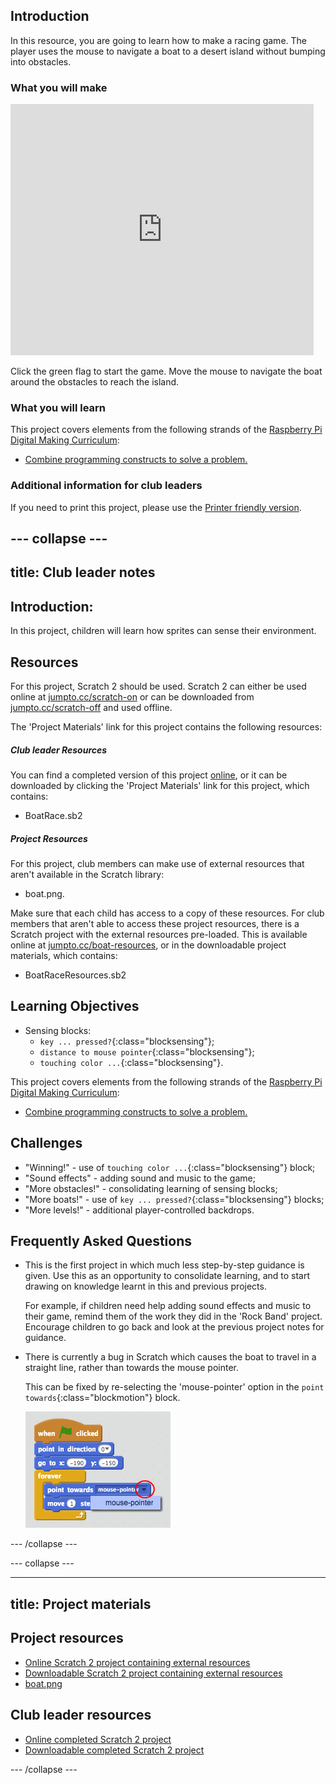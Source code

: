 ## Introduction

In this resource, you are going to learn how to make a racing game. The player uses the mouse to navigate a boat to a desert island without bumping into obstacles.

### What you will make

<div class="scratch-preview">
  <iframe allowtransparency="true" width="485" height="402" src="https://scratch.mit.edu/projects/embed/63957956/?autostart=false" frameborder="0"></iframe>
</div>

Click the green flag to start the game. Move the mouse to navigate the boat around the obstacles to reach the island.

### What you will learn

This project covers elements from the following strands of the [Raspberry Pi Digital Making Curriculum](http://rpf.io/curriculum):

+ [Combine programming constructs to solve a problem.](https://www.raspberrypi.org/curriculum/programming/builder)

### Additional information for club leaders

If you need to print this project, please use the [Printer friendly version](https://projects.raspberry-pi.org/en/projects/boat-race).

--- collapse ---
---
title: Club leader notes
---

## Introduction:

In this project, children will learn how sprites can sense their environment.

## Resources

For this project, Scratch 2 should be used. Scratch 2 can either be used online at [jumpto.cc/scratch-on](http://jumpto.cc/scratch-on) or can be downloaded from [jumpto.cc/scratch-off](http://jumpto.cc/scratch-off) and used offline.

The 'Project Materials' link for this project contains the following resources:

##### Club leader Resources

You can find a completed version of this project <a href="http://scratch.mit.edu/projects/63957956/#editor">online</a>, or it can be downloaded by clicking the 'Project Materials' link for this project, which contains:

+ BoatRace.sb2

##### Project Resources

For this project, club members can make use of external resources that aren't available in the Scratch library:

+ boat.png.

Make sure that each child has access to a copy of these resources.
For club members that aren't able to access these project resources, there is a Scratch project with the external resources pre-loaded. This is available online at [jumpto.cc/boat-resources](http://jumpto.cc/boat-resources), or in the downloadable project materials, which contains:

+ BoatRaceResources.sb2 

## Learning Objectives

+ Sensing blocks:
    + `key ... pressed?`{:class="blocksensing"};
    + `distance to mouse pointer`{:class="blocksensing"};
    + `touching color ...`{:class="blocksensing"}.

This project covers elements from the following strands of the [Raspberry Pi Digital Making Curriculum](http://rpf.io/curriculum):

+ [Combine programming constructs to solve a problem.](https://www.raspberrypi.org/curriculum/programming/builder)

## Challenges

+ "Winning!" - use of `touching color ...`{:class="blocksensing"} block;
+ "Sound effects" - adding sound and music to the game;
+ "More obstacles!" - consolidating learning of sensing blocks;
+ "More boats!" - use of `key ... pressed?`{:class="blocksensing"} blocks;
+ "More levels!" - additional player-controlled backdrops.

## Frequently Asked Questions

+ This is the first project in which much less step-by-step guidance is given. Use this as an opportunity to consolidate learning, and to start drawing on knowledge learnt in this and previous projects. 

  For example, if children need help adding sound effects and music to their game, remind them of the work they did in the 'Rock Band' project. Encourage children to go back and look at the previous project notes for guidance.

+ There is currently a bug in Scratch which causes the boat to travel in a straight line, rather than towards the mouse pointer.

  This can be fixed by re-selecting the 'mouse-pointer' option in the `point towards`{:class="blockmotion"} block.
  
  ![screenshot](images/boat-bug.png) 
  
--- /collapse ---

--- collapse ---

---
title: Project materials
---

## Project resources

* [Online Scratch 2 project containing external resources](http://jumpto.cc/boat-resources)
* [Downloadable Scratch 2 project containing external resources](resources/BoatRaceResources.sb2)
* [boat.png](resources/boat.png)

## Club leader resources

* [Online completed Scratch 2 project](http://scratch.mit.edu/projects/63957956/#editor)
* [Downloadable completed Scratch 2 project](resources/BoatRace.sb2)

--- /collapse ---
